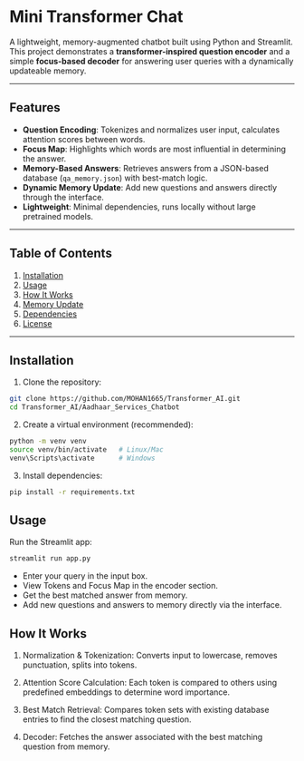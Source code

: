 # Mini Transformer Chat

A lightweight, memory-augmented chatbot built using Python and Streamlit. This project demonstrates a **transformer-inspired question encoder** and a simple **focus-based decoder** for answering user queries with a dynamically updateable memory.

---

## Features

- **Question Encoding**: Tokenizes and normalizes user input, calculates attention scores between words.
- **Focus Map**: Highlights which words are most influential in determining the answer.
- **Memory-Based Answers**: Retrieves answers from a JSON-based database (`qa_memory.json`) with best-match logic.
- **Dynamic Memory Update**: Add new questions and answers directly through the interface.
- **Lightweight**: Minimal dependencies, runs locally without large pretrained models.

---

## Table of Contents

1. [Installation](#installation)  
2. [Usage](#usage)  
3. [How It Works](#how-it-works)  
4. [Memory Update](#memory-update)  
5. [Dependencies](#dependencies)  
6. [License](#license)  

---

## Installation

1. Clone the repository:

```bash
git clone https://github.com/MOHAN1665/Transformer_AI.git
cd Transformer_AI/Aadhaar_Services_Chatbot
```

2. Create a virtual environment (recommended):

```bash
python -m venv venv
source venv/bin/activate   # Linux/Mac
venv\Scripts\activate      # Windows
```

3. Install dependencies:
```bash
pip install -r requirements.txt
```

## Usage
Run the Streamlit app:
```bash
streamlit run app.py
```
- Enter your query in the input box.
- View Tokens and Focus Map in the encoder section.
- Get the best matched answer from memory.
- Add new questions and answers to memory directly via the interface.

## How It Works

1. Normalization & Tokenization:
   Converts input to lowercase, removes punctuation, splits into tokens.

2. Attention Score Calculation:
   Each token is compared to others using predefined embeddings to determine word importance.

3. Best Match Retrieval:
   Compares token sets with existing database entries to find the closest matching question.

4. Decoder:
   Fetches the answer associated with the best matching question from memory.

